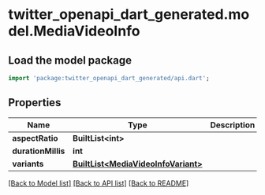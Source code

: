 # twitter_openapi_dart_generated.model.MediaVideoInfo

## Load the model package
```dart
import 'package:twitter_openapi_dart_generated/api.dart';
```

## Properties
Name | Type | Description | Notes
------------ | ------------- | ------------- | -------------
**aspectRatio** | **BuiltList&lt;int&gt;** |  | 
**durationMillis** | **int** |  | [optional] 
**variants** | [**BuiltList&lt;MediaVideoInfoVariant&gt;**](MediaVideoInfoVariant.md) |  | 

[[Back to Model list]](../README.md#documentation-for-models) [[Back to API list]](../README.md#documentation-for-api-endpoints) [[Back to README]](../README.md)


